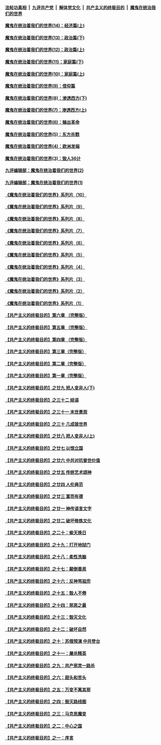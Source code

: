 ####  [法轮功真相](../../../../basic/blob/master/README.md?t=10102202) &nbsp;|&nbsp; [九评共产党](../../../../9ping.md/blob/master/README.md?t=10102202) &nbsp;|&nbsp; [解体党文化](../../../../jtdwh.md/blob/master/README.md?t=10102202)  &nbsp;|&nbsp; [共产主义的终极目的](../../../../gczydzjmd.md/blob/master/README.md?t=10102202) &nbsp;|&nbsp; [魔鬼在统治我们的世界](../../../../mgztzwmdsj.md/blob/master/README.md?t=10102202) 

#### [魔鬼在统治着我们的世界(14)：经济篇(上)](../pages/nsc422/n10457370.md?t=10102202) 

#### [魔鬼在统治着我们的世界(13)：政治篇(下)](../pages/nsc422/n10448270.md?t=10102202) 

#### [魔鬼在统治着我们的世界(12)：政治篇(上)](../pages/nsc422/n10444576.md?t=10102202) 

#### [魔鬼在统治着我们的世界(11)：家庭篇(下)](../pages/nsc422/n10440961.md?t=10102202) 

#### [魔鬼在统治着我们的世界(10)：家庭篇(上)](../pages/nsc422/n10435448.md?t=10102202) 

#### [魔鬼在统治着我们的世界(9)：信仰篇](../pages/nsc422/n10432159.md?t=10102202) 

#### [魔鬼在统治着我们的世界(8)：渗透西方(下)](../pages/nsc422/n10429603.md?t=10102202) 

#### [魔鬼在统治着我们的世界(7)：渗透西方(上)](../pages/nsc422/n10426013.md?t=10102202) 

#### [魔鬼在统治着我们的世界(6)：输出革命](../pages/nsc422/n10421536.md?t=10102202) 

#### [魔鬼在统治着我们的世界(5)：东方杀戮](../pages/nsc422/n10417707.md?t=10102202) 

#### [魔鬼在统治着我们的世界(4)：欧洲发端](../pages/nsc422/n10414890.md?t=10102202) 

#### [魔鬼在统治着我们的世界(3)：毁人36计](../pages/nsc422/n10411583.md?t=10102202) 

#### [九评编辑部：魔鬼在统治着我们的世界(2)](../pages/nsc422/n10410036.md?t=10102202) 

#### [九评编辑部：魔鬼在统治着我们的世界(1)](../pages/nsc422/n10406825.md?t=10102202) 

#### [《魔鬼在统治着我们的世界》系列片（10）](../pages/nsc422/n12292670.md?t=10102202) 

#### [《魔鬼在统治着我们的世界》系列片（9）](../pages/nsc422/n12290859.md?t=10102202) 

#### [《魔鬼在统治着我们的世界》系列片（8）](../pages/nsc422/n12287445.md?t=10102202) 

#### [《魔鬼在统治着我们的世界》系列片（7）](../pages/nsc422/n12283425.md?t=10102202) 

#### [《魔鬼在统治着我们的世界》系列片（6）](../pages/nsc422/n12282314.md?t=10102202) 

#### [《魔鬼在统治着我们的世界》系列片（5）](../pages/nsc422/n12281419.md?t=10102202) 

#### [《魔鬼在统治着我们的世界》系列片（4）](../pages/nsc422/n12274024.md?t=10102202) 

#### [《魔鬼在统治着我们的世界》系列片（3）](../pages/nsc422/n12271322.md?t=10102202) 

#### [《魔鬼在统治着我们的世界》系列片（2）](../pages/nsc422/n12269049.md?t=10102202) 

#### [《魔鬼在统治着我们的世界》系列片（1）](../pages/nsc422/n12267575.md?t=10102202) 

#### [【共产主义的终极目的】第六章 （完整版）](../pages/nsc422/n11428913.md?t=10102202) 

#### [【共产主义的终极目的】第五章 （完整版）](../pages/nsc422/n11428912.md?t=10102202) 

#### [【共产主义的终极目的】第四章 （完整版）](../pages/nsc422/n11428907.md?t=10102202) 

#### [【共产主义的终极目的】第三章（完整版）](../pages/nsc422/n11428848.md?t=10102202) 

#### [【共产主义的终极目的】第二章（完整版）](../pages/nsc422/n11428831.md?t=10102202) 

#### [【共产主义的终极目的】第一章（完整版）](../pages/nsc422/n11417651.md?t=10102202) 

#### [【共产主义的终极目的】之廿九 把人变非人(下)](../pages/nsc422/n11344140.md?t=10102202) 

#### [【共产主义的终极目的】之三十二 结语](../pages/nsc422/n11360535.md?t=10102202) 

#### [【共产主义的终极目的】之三十一 末世景观](../pages/nsc422/n11351129.md?t=10102202) 

#### [【共产主义的终极目的】之三十 几成狼世界](../pages/nsc422/n11348280.md?t=10102202) 

#### [【共产主义的终极目的】之廿八 把人变非人(上)](../pages/nsc422/n11340492.md?t=10102202) 

#### [【共产主义的终极目的】之廿七 以恨立国](../pages/nsc422/n11336944.md?t=10102202) 

#### [【共产主义的终极目的】之廿六 中共对抗普世价值](../pages/nsc422/n11324785.md?t=10102202) 

#### [【共产主义的终极目的】之廿五 传统艺术颂神](../pages/nsc422/n11296396.md?t=10102202) 

#### [【共产主义的终极目的】之廿四 人伦典范](../pages/nsc422/n11296397.md?t=10102202) 

#### [【共产主义的终极目的】之廿三 富而有德](../pages/nsc422/n11283598.md?t=10102202) 

#### [【共产主义的终极目的】之廿一 神传语言文字](../pages/nsc422/n11263265.md?t=10102202) 

#### [【共产主义的终极目的】之廿二 破坏修炼文化](../pages/nsc422/n11245728.md?t=10102202) 

#### [【共产主义的终极目的】之二十：偷天换日](../pages/nsc422/n11238846.md?t=10102202) 

#### [【共产主义的终极目的】之十九：打开地狱门](../pages/nsc422/n11206376.md?t=10102202) 

#### [【共产主义的终极目的】之十八：柔性洗脑](../pages/nsc422/n11199994.md?t=10102202) 

#### [【共产主义的终极目的】之十七：颠倒善恶](../pages/nsc422/n11179782.md?t=10102202) 

#### [【共产主义的终极目的】之十六：反神骂祖宗](../pages/nsc422/n11166798.md?t=10102202) 

#### [【共产主义的终极目的】之十五：毁人不倦](../pages/nsc422/n11166792.md?t=10102202) 

#### [【共产主义的终极目的】之十四：邪恶之最](../pages/nsc422/n11150249.md?t=10102202) 

#### [【共产主义的终极目的】之十三：毁灭文化](../pages/nsc422/n11135227.md?t=10102202) 

#### [【共产主义的终极目的】之十二：破坏自然](../pages/nsc422/n11135214.md?t=10102202) 

#### [【共产主义的终极目的】之十：苏俄预演 中共登台](../pages/nsc422/n11118424.md?t=10102202) 

#### [【共产主义的终极目的】之十一：屠杀精英](../pages/nsc422/n11118442.md?t=10102202) 

#### [【共产主义的终极目的】之九：共产邪灵一路杀](../pages/nsc422/n11114139.md?t=10102202) 

#### [【共产主义的终极目的】之六：甜头和苦头](../pages/nsc422/n11096971.md?t=10102202) 

#### [【共产主义的终极目的】之五：万变不离其邪](../pages/nsc422/n11091285.md?t=10102202) 

#### [【共产主义的终极目的】之四：毁灭路线图](../pages/nsc422/n11086284.md?t=10102202) 

#### [【共产主义的终极目的】之三：马克思魔变](../pages/nsc422/n11061941.md?t=10102202) 

#### [【共产主义的终极目的】之二：中心之国](../pages/nsc422/n11047728.md?t=10102202) 

#### [【共产主义的终极目的】之一：序言](../pages/nsc422/n11086077.md?t=10102202) 


